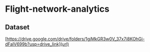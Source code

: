 # Flight-network-analytics

## Dataset

[https://drive.google.com/drive/folders/1gjMkGR3w0V_37x7i8KOhGi-dFaIV699b?usp=drive_link](url)
